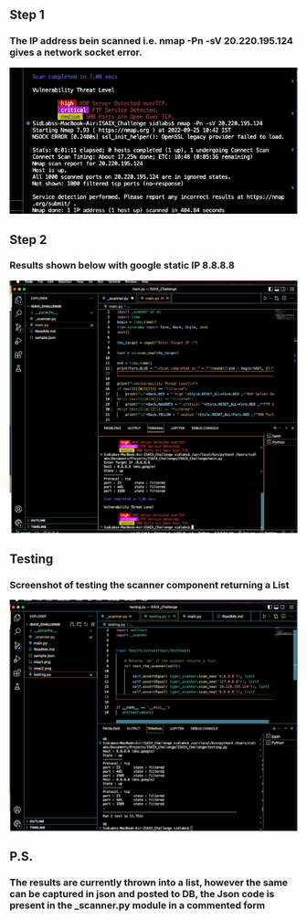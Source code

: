 ## Step 1
### The IP address bein scanned i.e. nmap -Pn -sV 20.220.195.124 gives a network socket error.
![error image](./step1.png)



## Step 2

### Results shown below with google static IP 8.8.8.8

![Results](./step2.png)

## Testing

### Screenshot of testing the scanner component returning a List

![Test Results](./test.png)


## P.S.

### The results are currently thrown into a list, however the same can be captured in json and posted to DB, the Json code is present in the _scanner.py module in a commented form